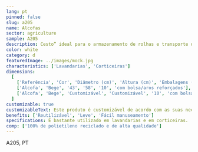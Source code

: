 ```yaml
---
lang: pt
pinned: false
slug: a205
name: Alcofas
sector: agriculture
sample: A205
description: Cesto” ideal para o armazenamento de rolhas e transporte de roupas.
color: white
category: d
featuredImage: ../images/mock.jpg
characteristics: ['Lavandarias', 'Corticeiras']
dimensions:
  [
    ['Referência', 'Cor', 'Diâmetro (cm)', 'Altura (cm)', 'Embalagens (un)', 'Notas'],
    ['Alcofa', 'Bege', '43', '58', '10', 'com bolsa/aros reforçados'],
    ['Alcofa', 'Bege', 'Customizável', 'Customizável', '10', 'com bolsa/aros reforçados'],
  ]
customizable: true
customizableText: Este produto é customizável de acordo com as suas necessidades. Contacte-nos para mais informações.
benefits: ['Reutilizável', 'Leve', 'Fácil manuseamento']
specifications: É bastante utilizado em lavandarias e em corticeiras.
comp: ['100% de polietileno reciclado e de alta qualidade']
---
```


A205, PT
